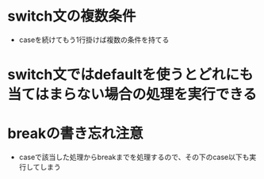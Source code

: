 # switch文の複数条件
 - caseを続けてもう1行掛けば複数の条件を持てる

# switch文ではdefaultを使うとどれにも当てはまらない場合の処理を実行できる

# breakの書き忘れ注意
 - caseで該当した処理からbreakまでを処理するので、その下のcase以下も実行してしまう